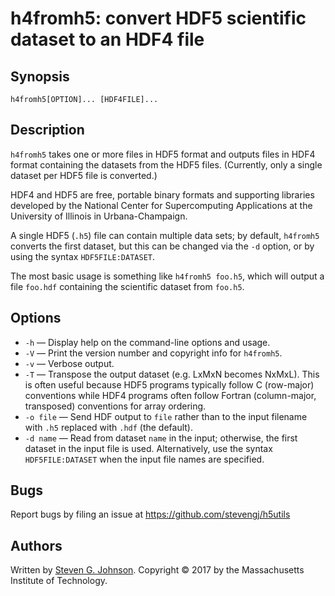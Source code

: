 # h4fromh5: convert HDF5 scientific dataset to an HDF4 file

## Synopsis

    h4fromh5[OPTION]... [HDF4FILE]...

## Description

`h4fromh5` takes one or more files in HDF5 format and outputs files in HDF4 format containing the datasets from the HDF5 files. (Currently, only a single dataset per HDF5 file is converted.)

HDF4 and HDF5 are free, portable binary formats and supporting libraries developed by the National Center for Supercomputing Applications at the University of Illinois in Urbana-Champaign.

A single
HDF5 (`.h5`) file can contain multiple data sets; by default, `h4fromh5` converts the first dataset, but this can be changed via the `-d` option, or by using the syntax `HDF5FILE:DATASET`.

The most basic usage is something like `h4fromh5 foo.h5`, which will output a file `foo.hdf` containing the scientific dataset from `foo.h5`.

## Options

* `-h` — Display help on the command-line options and usage.
* `-V` — Print the version number and copyright info for `h4fromh5`.
* `-v` — Verbose output.
* `-T` — Transpose the output dataset (e.g. LxMxN becomes NxMxL). This is often useful because HDF5 programs typically follow C (row-major) conventions while HDF4 programs often follow Fortran (column-major, transposed) conventions for array ordering.
* `-o file` — Send HDF output to `file` rather than to the input filename with `.h5` replaced with `.hdf` (the default).
* `-d name` — Read from dataset `name` in the input; otherwise, the first dataset in the input file is used. Alternatively, use the syntax `HDF5FILE:DATASET` when the input file names are specified.

## Bugs

Report bugs by filing an issue at https://github.com/stevengj/h5utils

## Authors

Written by [Steven G. Johnson](http://math.mit.edu/~stevenj/). Copyright © 2017 by the Massachusetts Institute of Technology.
